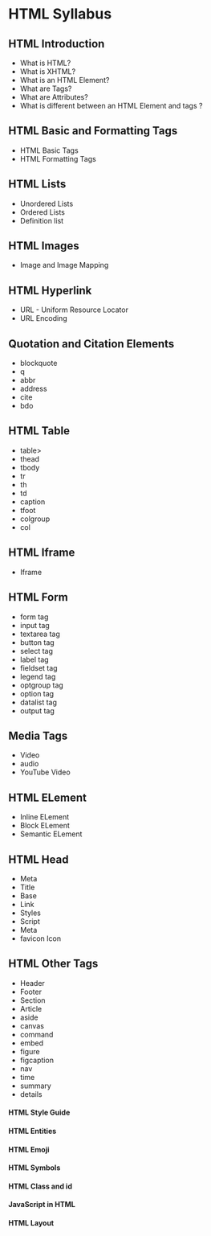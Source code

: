 # HTML Syllabus

## HTML Introduction

* What is HTML?
* What is XHTML?
* What is an HTML Element?
* What are Tags?
* What are Attributes?
* What is different between an HTML Element and tags ?

## HTML Basic and  Formatting Tags

* HTML Basic Tags
* HTML Formatting Tags

## HTML Lists

* Unordered Lists
* Ordered Lists
* Definition list

## HTML Images

* Image and Image Mapping

## HTML Hyperlink

* URL - Uniform Resource Locator
* URL Encoding

## Quotation and Citation Elements

* blockquote
* q
* abbr
* address
* cite
* bdo
## HTML Table

* table>
* thead
* tbody
* tr
* th
* td
* caption
* tfoot
* colgroup
* col

## HTML Iframe

* Iframe

## HTML Form

* form tag
* input tag
* textarea tag
* button tag
* select tag
* label tag
* fieldset tag
* legend tag
* optgroup tag
* option tag
* datalist tag
* output tag
  
## Media Tags

* Video
* audio
* YouTube Video

## HTML ELement

* Inline ELement
* Block ELement
* Semantic ELement

## HTML Head

* Meta
* Title
* Base
* Link
* Styles
* Script
* Meta
* favicon Icon

## HTML Other Tags

* Header
* Footer
* Section
* Article
* aside 
* canvas
* command
* embed
* figure
* figcaption
* nav
* time
* summary
* details

#### HTML Style Guide

#### HTML Entities

#### HTML Emoji

#### HTML Symbols

#### HTML Class and id

#### JavaScript in HTML

#### HTML Layout

